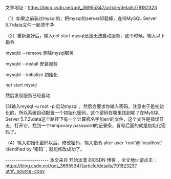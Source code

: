 文章地址：https://blog.csdn.net/qq\_36955347/article/details/79182323

（1）如果之前装过mysql的，把mysql的server卸载掉，连带MySQL Server 5.7\data文件一起清干净

（2）重新装好后，输入net start mysql还是无法启动服务，这个时候，输入以下指令

 mysqld --remove 删除mysql服务

 mysqld --install 安装服务

 mysqld --initialize 初始化

net start mysql

然后发现服务已经启动

 \(3\)输入mysql -u root -p 启动mysql ，然后会要求你输入密码，注意由于是初始化的，所以系统自动配置一个初始化密码，这个密码在哪里找到呢？在MySQL Server 5.7.2\data这个路径下有一个计算机名字加err的文件，这个文件是错误日志，打开它，找到一个temporary password的记录条，冒号后面的就是初始化密码了。

 （4）输入初始化密码以后，修改密码，输入指令 alter user 'root'@'localhost' identified by '密码'；就能修改成功了。

 --------------------- 本文来自 开始淡漠 的CSDN 博客 ，全文地址请点击：https://blog.csdn.net/qq\_36955347/article/details/79182323?utm\_source=copy

